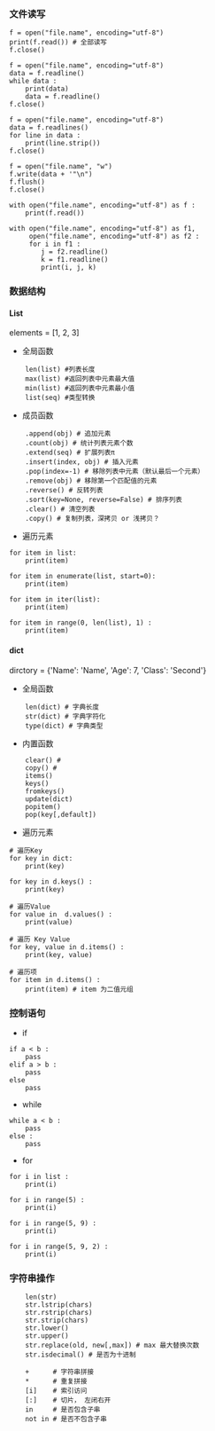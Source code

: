 
### 文件读写

```
f = open("file.name", encoding="utf-8")
print(f.read()) # 全部读写
f.close()
```

```
f = open("file.name", encoding="utf-8")
data = f.readline()
while data :
	print(data)
	data = f.readline()
f.close()
```

```
f = open("file.name", encoding="utf-8")
data = f.readlines()
for line in data :
	print(line.strip())
f.close()
```

```
f = open("file.name", "w")
f.write(data + '"\n")
f.flush()
f.close()
```

```
with open("file.name", encoding="utf-8") as f :
	print(f.read())
```

```
with open("file.name", encoding="utf-8") as f1,
     open("file.name", encoding="utf-8") as f2 :
     for i in f1 : 
     	j = f2.readline()
     	k = f1.readline()
     	print(i, j, k)
```

### 数据结构

#### List

elements = [1, 2, 3]

- 全局函数

```
	len(list) #列表长度
	max(list) #返回列表中元素最大值
	min(list) #返回列表中元素最小值
	list(seq) #类型转换
```

- 成员函数

```
	.append(obj) # 追加元素
	.count(obj) # 统计列表元素个数
	.extend(seq) # 扩展列表π
	.insert(index, obj) # 插入元素
	.pop(index=-1) # 移除列表中元素（默认最后一个元素）
	.remove(obj) # 移除第一个匹配值的元素
	.reverse() # 反转列表
	.sort(key=None, reverse=False) # 排序列表
	.clear() # 清空列表
	.copy() # 复制列表，深拷贝 or 浅拷贝？
```

- 遍历元素

```
for item in list:
	print(item)

for item in enumerate(list, start=0):
	print(item)

for item in iter(list):
	print(item)

for item in range(0, len(list), 1) :
	print(item)
```

#### dict

dirctory = {'Name': 'Name', 'Age': 7, 'Class': 'Second'}

- 全局函数

```
	len(dict) # 字典长度
	str(dict) # 字典字符化
	type(dict) # 字典类型
```

- 内置函数

```
	clear() # 
	copy() #
	items()
	keys()
	fromkeys()
	update(dict)
	popitem()
	pop(key[,default])
```

- 遍历元素

```
# 遍历Key
for key in dict:
	print(key)

for key in d.keys() :
	print(key)

# 遍历Value
for value in  d.values() :
	print(value)

# 遍历 Key Value
for key, value in d.items() :
	print(key, value)

# 遍历项
for item in d.items() :
	print(item) # item 为二值元组
```

### 控制语句

- if

```
if a < b :
	pass
elif a > b :
	pass
else
	pass

```

- while

```
while a < b :
	pass
else :
	pass
```

- for

```
for i in list :
	print(i)

for i in range(5) :
	print(i)

for i in range(5, 9) :
	print(i)

for i in range(5, 9, 2) :
	print(i)
```

### 字符串操作

```
	len(str)
	str.lstrip(chars)
	str.rstrip(chars)
	str.strip(chars)
	str.lower()
	str.upper()
	str.replace(old, new[,max]) # max 最大替换次数
	str.isdecimal() # 是否为十进制

	+      # 字符串拼接
	*      # 重复拼接
	[i]    # 索引访问
	[:]    # 切片， 左闭右开
	in     # 是否包含子串
	not in # 是否不包含子串
```

